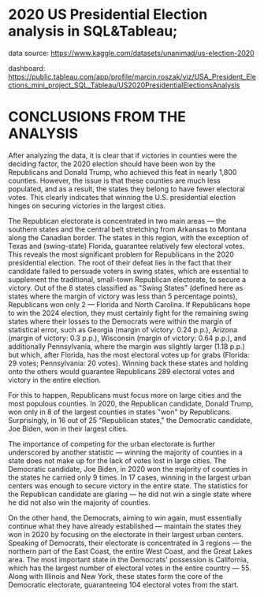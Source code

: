# 2020 US Presidential Election analysis in SQL&Tableau;

data source: https://www.kaggle.com/datasets/unanimad/us-election-2020

dashboard: https://public.tableau.com/app/profile/marcin.roszak/viz/USA_President_Elections_mini_project_SQL_Tableau/US2020PresidentialElectionsAnalysis

# CONCLUSIONS FROM THE ANALYSIS
After analyzing the data, it is clear that if victories in counties were the deciding factor, the 2020 election should have been won by the Republicans and Donald Trump, who achieved this feat in nearly 1,800 counties. However, the issue is that these counties are much less populated, and as a result, the states they belong to have fewer electoral votes. This clearly indicates that winning the U.S. presidential election hinges on securing victories in the largest cities.

The Republican electorate is concentrated in two main areas — the southern states and the central belt stretching from Arkansas to Montana along the Canadian border. The states in this region, with the exception of Texas and (swing-state) Florida, guarantee relatively few electoral votes. This reveals the most significant problem for Republicans in the 2020 presidential election. The root of their defeat lies in the fact that their candidate failed to persuade voters in swing states, which are essential to supplement the traditional, small-town Republican electorate, to secure a victory. Out of the 8 states classified as "Swing States" (defined here as states where the margin of victory was less than 5 percentage points), Republicans won only 2 — Florida and North Carolina. If Republicans hope to win the 2024 election, they must certainly fight for the remaining swing states where their losses to the Democrats were within the margin of statistical error, such as Georgia (margin of victory: 0.24 p.p.), Arizona (margin of victory: 0.3 p.p.), Wisconsin (margin of victory: 0.64 p.p.), and additionally Pennsylvania, where the margin was slightly larger (1.18 p.p.) but which, after Florida, has the most electoral votes up for grabs (Florida: 29 votes; Pennsylvania: 20 votes). Winning back these states and holding onto the others would guarantee Republicans 289 electoral votes and victory in the entire election.

For this to happen, Republicans must focus more on large cities and the most populous counties. In 2020, the Republican candidate, Donald Trump, won only in 8 of the largest counties in states "won" by Republicans. Surprisingly, in 16 out of 25 "Republican states," the Democratic candidate, Joe Biden, won in their largest cities.

The importance of competing for the urban electorate is further underscored by another statistic — winning the majority of counties in a state does not make up for the lack of votes lost in large cities. The Democratic candidate, Joe Biden, in 2020 won the majority of counties in the states he carried only 9 times. In 17 cases, winning in the largest urban centers was enough to secure victory in the entire state. The statistics for the Republican candidate are glaring — he did not win a single state where he did not also win the majority of counties.

On the other hand, the Democrats, aiming to win again, must essentially continue what they have already established — maintain the states they won in 2020 by focusing on the electorate in their largest urban centers. Speaking of Democrats, their electorate is concentrated in 3 regions — the northern part of the East Coast, the entire West Coast, and the Great Lakes area. The most important state in the Democrats' possession is California, which has the largest number of electoral votes in the entire country — 55. Along with Illinois and New York, these states form the core of the Democratic electorate, guaranteeing 104 electoral votes from the start.
